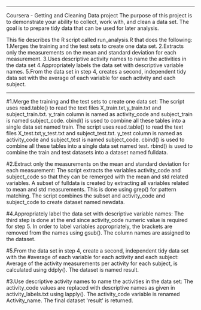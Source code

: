 **********************************************
Coursera - Getting and Cleaning Data project
The purpose of this project is to demonstrate your ability to collect, work with, and clean a data set. 
The goal is to prepare tidy data that can be used for later analysis. 

This fie describes the R script called run_analysis.R that does the following:
1.Merges the training and the test sets to create one data set.
2.Extracts only the measurements on the mean and standard deviation for each measurement. 
3.Uses descriptive activity names to name the activities in the data set
4.Appropriately labels the data set with descriptive variable names. 
5.From the data set in step 4, creates a second, independent tidy data set with the average of each variable for each activity and each subject.
**********************************************

#1.Merge the training and the test sets to create one data set:
The script uses read.table() to read the text files X_train.txt,y_train.txt and subject_train.txt. y_train column is named as activity_code and subject_train is named subject_code. cbind() is used to combine all these tables into a single data set named train.
The script uses read.table() to read the text files X_test.txt,y_test.txt and subject_test.txt. y_test column is named as activity_code and subject_test is named subject_code. cbind() is used to combine all these tables into a single data set named test.
rbind() is used to combine the train and test datasets into a dataset named fulldata.

#2.Extract only the measurements on the mean and standard deviation for each measurement:
The script extracts the variables activity_code and subject_code so that they can be remerged with the mean and std related variables.
A subset of fulldata is created by extracting all variables related to mean and std measurements. This is done using grep() for pattern matching.
The script combines the subset and activity_code and subject_code to create dataset named newdata.

#4.Appropriately label the data set with descriptive variable names:
The third step is done at the end since activity_code numeric value is required for step 5. 
In order to label variables appropriately, the brackets are removed from the names using gsub(). The column names are assigned to the dataset.

#5.From the data set in step 4, create a second, independent tidy data set with the 
#average of each variable for each activity and each subject:
Average of the activity measurements per activity for each subject,  is calculated using ddply(). The dataset is named result.

#3.Use descriptive activity names to name the activities in the data set:
The activity_code values are replaced with descriptive names as given in activity_labels.txt using lapply(). The activity_code variable is renamed Activity_name. The final dataset 'result' is returned.
 








